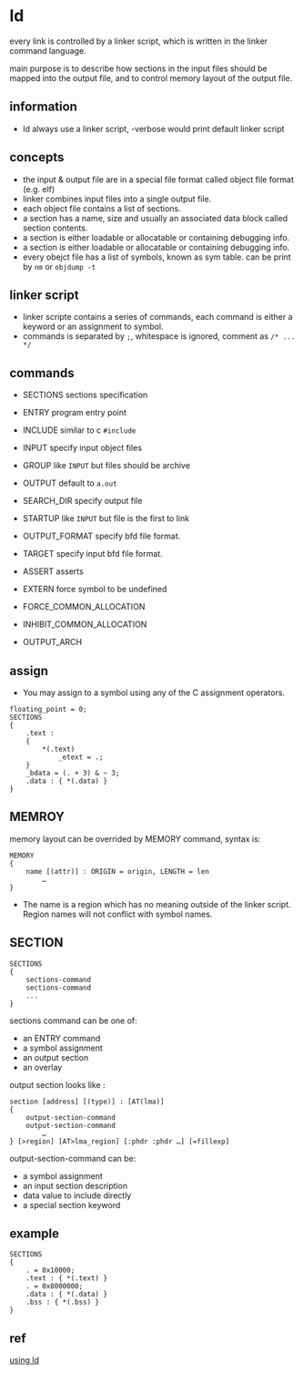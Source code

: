 # ld 

every link is controlled by a linker script, which is written in the linker command language.

main purpose is to describe how sections in the input files should be mapped into the output file, and to control memory layout of the output file.

## information

- ld always use a linker script, -verbose would print default linker script

## concepts

- the input & output file are in a special file format called object file format (e.g. elf)
- linker combines input files into a single output file.
- each object file contains a list of sections.
- a section has a name, size and usually an associated data block called section contents. 
- a section is either loadable or allocatable or containing debugging info.
- a section is either loadable or allocatable or containing debugging info.
- every obejct file has a list of symbols, known as sym table. can be print by `nm` or `objdump -t`

## linker script

- linker scripte contains a series of commands, each command is either a keyword or an assignment to symbol.
- commands is separated by `;`, whitespace is ignored, comment as `/* ... */`

## commands

- SECTIONS          sections specification
- ENTRY             program entry point
- INCLUDE           similar to c `#include`
- INPUT             specify input object files
- GROUP             like `INPUT` but files should be archive
- OUTPUT            default to `a.out`
- SEARCH\_DIR       specify output file
- STARTUP           like `INPUT` but file is the first to link

- OUTPUT\_FORMAT    specify bfd file format.
- TARGET            specify input bfd file format.

- ASSERT            asserts
- EXTERN            force symbol to be undefined
- FORCE\_COMMON\_ALLOCATION
- INHIBIT\_COMMON\_ALLOCATION
- OUTPUT\_ARCH      

## assign

- You may assign to a symbol using any of the C assignment operators.

```
floating_point = 0;
SECTIONS
{
    .text :
    {
        *(.text)
            _etext = .;
    }
    _bdata = (. + 3) & ~ 3;
    .data : { *(.data) }
}
```

## MEMROY

memory layout can be overrided by MEMORY command, syntax is:

```
MEMORY
{
    name [(attr)] : ORIGIN = origin, LENGTH = len
        …
}
```

- The name is a region which has no meaning outside of the linker script. Region names will not conflict with symbol names.

## SECTION

```
SECTIONS
{
    sections-command
    sections-command
    ...
}
```

sections command can be one of:

- an ENTRY command
- a symbol assignment
- an output section
- an overlay 


output section looks like :

```
section [address] [(type)] : [AT(lma)]
{
    output-section-command
    output-section-command
        …
} [>region] [AT>lma_region] [:phdr :phdr …] [=fillexp]
```

output-section-command can be:

- a symbol assignment
- an input section description
- data value to include directly
- a special section keyword



## example

```
SECTIONS
{
    . = 0x10000;
    .text : { *(.text) }
    . = 0x8000000;
    .data : { *(.data) }
    .bss : { *(.bss) }
}
```


## ref

[using ld](https://access.redhat.com/documentation/en-US/Red_Hat_Enterprise_Linux/4/html/Using_ld_the_GNU_Linker/)
